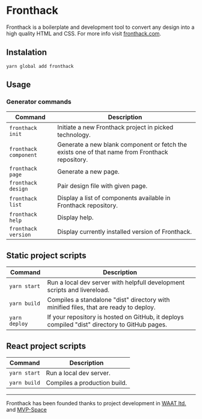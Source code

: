 # Fronthack
Fronthack is a boilerplate and development tool to convert any design into a
high quality HTML and CSS. For more info visit [fronthack.com](http://fronthack.com/).

## Instalation
```
yarn global add fronthack
```

## Usage

### Generator commands

| Command               | Description                                                                                    |
|-----------------------|------------------------------------------------------------------------------------------------|
| `fronthack init`      | Initiate a new Fronthack project in picked technology.                                         |
| `fronthack component` | Generate a new blank component or fetch the exists one of that name from Fronthack repository. |
| `fronthack page`      | Generate a new page.                                                                           |
| `fronthack design`    | Pair design file with given page.                                                              |
| `fronthack list`      | Display a list of components available in Fronthack repository.                                |
| `fronthack help`      | Display help.                                                                                  |
| `fronthack version`   | Display currently installed version of Fronthack.                                              |


## Static project scripts

| Command               | Description                                                                                   |
|-----------------------|-----------------------------------------------------------------------------------------------|
| `yarn start`          | Run a local dev server with helpfull development scripts and livereload.                      |
| `yarn build`          | Compiles a standalone "dist" directory with minified files, that are ready to deploy.         |
| `yarn deploy`         | If your repository is hosted on GitHub, it deploys compiled "dist" directory to GitHub pages. |


## React project scripts

| Command               | Description                  |
|-----------------------|------------------------------|
| `yarn start`          | Run a local dev server.      |
| `yarn build`          | Compiles a production build. |

--------------------------------------------------
Fronthack has been founded thanks to project development in
[WAAT ltd.](http://waat.eu/) and [MVP-Space](http://mvp-space.com/)
